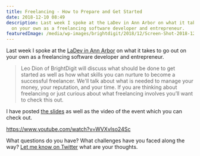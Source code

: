 ```yaml
---
title: Freelancing - How to Prepare and Get Started
date: 2018-12-10 08:49
description: Last week I spoke at the LaDev in Ann Arbor on what it takes to go out
  on your own as a freelancing software developer and entrepreneur.
featuredImage: /media/wp-images/brightdigit/2018/12/Screen-Shot-2018-12-10-at-12.55.30-PM.png
---
```

Last week I spoke at the [LaDev in Ann
Arbor](https://www.meetup.com/ladevmi/events/256221529/) on what it
takes to go out on your own as a freelancing software developer and
entrepreneur. 

> Leo Dion of BrightDigit will discuss what should be done to get
> started as well as how what skills you can nurture to become a
> successful freelancer. We'll talk about what is needed to manage your
> money, your reputation, and your time. If you are thinking about
> freelancing or just curious about what freelancing involves you’ll
> want to check this out.

I have posted [the
slides](https://www.dropbox.com/s/co7wh1xiqh5q94y/181205-Prepare%20and%20Get%20Started.zip?dl=0)
as well as the video of the event which you can check out. 

https://www.youtube.com/watch?v=WVXvIso24Sc

What questions do you have? What challenges have you faced along the
way? [Let me know on Twitter](https://twitter.com/leogdion) what are
your thoughts.